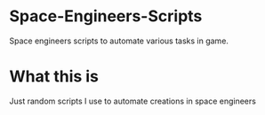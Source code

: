 # Space-Engineers-Scripts
Space engineers scripts to automate various tasks in game.

# What this is
Just random scripts I use to automate creations in space engineers
